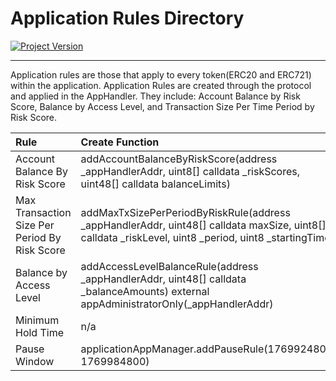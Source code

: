 # Application Rules Directory
[![Project Version][version-image]][version-url]

---
Application rules are those that apply to every token(ERC20 and ERC721) within the application. Application Rules are created through the protocol and applied in the AppHandler. They include: Account Balance by Risk Score, Balance by Access Level, and Transaction Size Per Time Period by Risk Score. 

| Rule         | Create Function | Activation Function |
| :--- | :---  | :--- | 
| Account Balance By Risk Score | addAccountBalanceByRiskScore(address _appHandlerAddr, uint8[] calldata _riskScores, uint48[] calldata balanceLimits)| activateAccountBalanceByRiskRule(bool _on) |
| Max Transaction Size Per Period By Risk Score | addMaxTxSizePerPeriodByRiskRule(address _appHandlerAddr, uint48[] calldata maxSize, uint8[] calldata _riskLevel, uint8 _period, uint8 _startingTime) | activateMaxTxSizePerPeriodByRiskRule(bool _on) |
| Balance by Access Level | addAccessLevelBalanceRule(address _appHandlerAddr, uint48[] calldata _balanceAmounts) external appAdministratorOnly(_appHandlerAddr) | activateAccountBalanceByAccessLevelRule(bool _on) |
| Minimum Hold Time | n/a | setMinimumHoldTimeHours(uint32 _minimumHoldTimeHours) |
| Pause Window | applicationAppManager.addPauseRule(1769924800, 1769984800) | n/a |

<!-- These are the header links -->
[version-image]: https://img.shields.io/badge/Version-1.0.0-brightgreen?style=for-the-badge&logo=appveyor
[version-url]: https://github.com/thrackle-io/Tron
